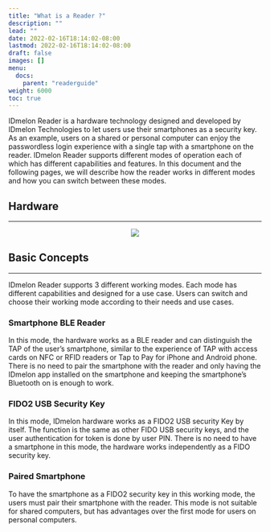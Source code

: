 ```yaml
---
title: "What is a Reader ?"
description: ""
lead: ""
date: 2022-02-16T18:14:02-08:00
lastmod: 2022-02-16T18:14:02-08:00
draft: false
images: []
menu:
  docs:
    parent: "readerguide"
weight: 6000
toc: true
---
```

IDmelon Reader is a hardware technology designed and developed by IDmelon Technologies to let users use their smartphones as a security key.
As an example, users on a shared or personal computer can enjoy the passwordless login experience with a single tap with a smartphone on the reader.
IDmelon Reader supports different modes of operation each of which has different capabilities and features. In this document and the following pages,
we will describe how the reader works in different modes and how you can switch between these modes.

## Hardware

<hr class="hr-line">

<p align="center">
    <img src="/images/vendor/ReaderGuide/reader_guide_1.png" class="doc-img-frame">
</p>

## Basic Concepts

<hr class="hr-line">

IDmelon Reader supports 3 different working modes.
Each mode has different capabilities and designed for a use case. Users can switch and choose their working mode according to their needs and use cases.

### Smartphone BLE Reader

In this mode, the hardware works as a BLE reader and can distinguish the TAP of the user’s smartphone, similar to the experience of TAP
with access cards on NFC or RFID readers or Tap to Pay for iPhone and Android phone.
There is no need to pair the smartphone with the reader and only having the IDmelon app installed on the smartphone and keeping
the smartphone’s Bluetooth on is enough to work.

### FIDO2 USB Security Key

In this mode, IDmelon hardware works as a FIDO2 USB security Key by itself. The function is the same as other FIDO USB security keys,
and the user authentication for token is done by user PIN.
There is no need to have a smartphone in this mode, the hardware works independently as a FIDO security key.

### Paired Smartphone

To have the smartphone as a FIDO2 security key in this working mode, the users must pair their smartphone with the reader.
This mode is not suitable for shared computers, but has advantages over the first mode for users on personal computers.
